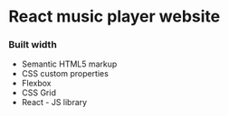 # React music player website

### Built width

- Semantic HTML5 markup
- CSS custom properties
- Flexbox
- CSS Grid
- React - JS library

